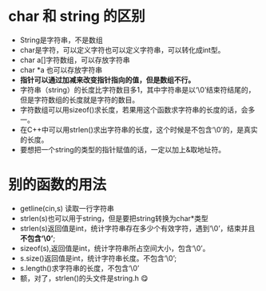 # char 和 string 的区别

- String是字符串，不是数组
- char是字符，可以定义字符也可以定义字符串，可以转化成int型。
- char a[]字符数组，可以存放字符串
- char *a 也可以存放字符串
- **指针可以通过加减来改变指针指向的值，但是数组不行。**
- 字符串（string）的长度比字符数目多1，其中字符串是以‘\0’结束符结尾的，但是字符数组的长度就是字符的数目。
- 字符数组可以用sizeof()求长度，若果用这个函数求字符串的长度的话，会多一。
- 在C++中可以用strlen()求出字符串的长度，这个时候是不包含‘\0’的，是真实的长度。
- 要想把一个string的类型的指针赋值的话，一定以加上&取地址符。



# 别的函数的用法

- getline(cin,s) 读取一行字符串
- strlen(s)也可以用于string，但是要把string转换为char*类型
- strlen(s)返回值是int，统计字符串存在多少个有效字符，遇到‘\0’，结束并且**不包含‘\0’**;
- sizeof(s),返回值是int，统计字符串所占空间大小，包含‘\0’。
- s.size()返回值是int，统计字符串长度。不包含‘\0’;
- s.length()求字符串的长度，不包含‘\0’
- 额，对了，strlen()的头文件是string.h :yum:

